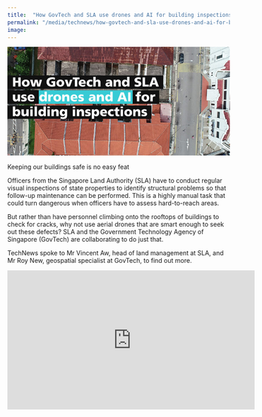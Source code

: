 ```yaml
---
title:  "How GovTech and SLA use drones and AI for building inspections"
permalink: "/media/technews/how-govtech-and-sla-use-drones-and-ai-for-building-inspections"
image: 
---
```

![how govtech and sla use drones and ai for building inspections](/images/technews/how-govtech-and-sla-use-drones-and-ai-for-building-inspections-part-1.jpg)

Keeping our buildings safe is no easy feat

Officers from the Singapore Land Authority (SLA) have to conduct regular visual inspections of state properties to identify structural problems so that follow-up maintenance can be performed. This is a highly manual task that could turn dangerous when officers have to assess hard-to-reach areas.

But rather than have personnel climbing onto the rooftops of buildings to check for cracks, why not use aerial drones that are smart enough to seek out these defects? SLA and the Government Technology Agency of Singapore (GovTech) are collaborating to do just that. 

TechNews spoke to Mr Vincent Aw, head of land management at SLA, and Mr Roy New, geospatial specialist at GovTech, to find out more.

<div class="bp-youtube">
      <iframe width="560" height="315" src="https://www.youtube.com/embed/ty8mYevB1ho" frameborder="0" allow="autoplay; encrypted-media" allowfullscreen></iframe>
</div>
